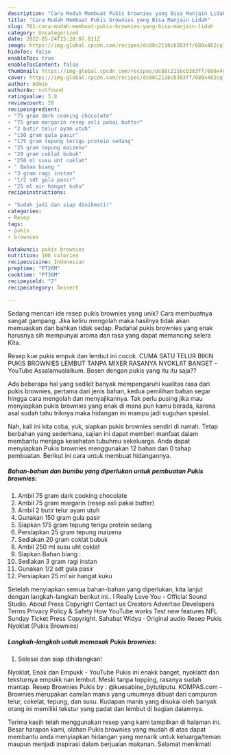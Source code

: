 ```yaml
---
description: "Cara Mudah Membuat Pukis brownies yang Bisa Manjain Lidah"
title: "Cara Mudah Membuat Pukis brownies yang Bisa Manjain Lidah"
slug: 761-cara-mudah-membuat-pukis-brownies-yang-bisa-manjain-lidah
category: Uncategorized
date: 2022-05-24T15:28:07.811Z
image: https://img-global.cpcdn.com/recipes/dc88c2116cb383ff/680x482cq70/pukis-brownies-foto-resep-utama.jpg
hideToc: false
enableToc: true
enableTocContent: false
thumbnail: https://img-global.cpcdn.com/recipes/dc88c2116cb383ff/680x482cq70/pukis-brownies-foto-resep-utama.jpg
cover: https://img-global.cpcdn.com/recipes/dc88c2116cb383ff/680x482cq70/pukis-brownies-foto-resep-utama.jpg
author: Admin
authorAv: notfound
ratingvalue: 3.8
reviewcount: 20
recipeingredient:
- "75 gram dark cooking chocolate"
- "75 gram margarin resep asli pakai butter"
- "2 butir telur ayam utuh"
- "150 gram gula pasir"
- "175 gram tepung terigu protein sedang"
- "25 gram tepung maizena"
- "20 gram coklat bubuk"
- "250 ml susu uht coklat"
- " Bahan biang "
- "3 gram ragi instan"
- "1/2 sdt gula pasir"
- "25 ml air hangat kuku"
recipeinstructions:

- "Sudah jadi dan siap dinikmati!"
categories:
- Resep
tags:
- pukis
- brownies

katakunci: pukis brownies 
nutrition: 106 calories
recipecuisine: Indonesian
preptime: "PT26M"
cooktime: "PT36M"
recipeyield: "2"
recipecategory: Dessert

---
```





Sedang mencari ide resep pukis brownies yang unik? Cara membuatnya sangat gampang. Jika keliru mengolah maka hasilnya tidak akan memuaskan dan bahkan tidak sedap. Padahal pukis brownies yang enak harusnya sih mempunyai aroma dan rasa yang dapat memancing selera Kita.





Resep kue pukis empuk dan lembut ini cocok. CUMA SATU TELUR BIKIN PUKIS BROWNIES LEMBUT TANPA MIXER RASANYA NYOKLAT BANGET - YouTube Assalamualaikum. Bosen dengan pukis yang itu itu saja??

Ada beberapa hal yang sedikit banyak mempengaruhi kualitas rasa dari pukis brownies, pertama dari jenis bahan, kedua pemilihan bahan segar hingga cara mengolah dan menyajikannya. Tak perlu pusing jika mau menyiapkan pukis brownies yang enak di mana pun kamu berada, karena asal sudah tahu triknya maka hidangan ini mampu jadi suguhan spesial.






Nah, kali ini kita coba, yuk, siapkan pukis brownies sendiri di rumah. Tetap berbahan yang sederhana, sajian ini dapat memberi manfaat dalam membantu menjaga kesehatan tubuhmu sekeluarga. Anda dapat menyiapkan Pukis brownies menggunakan 12 bahan dan 0 tahap pembuatan. Berikut ini cara untuk membuat hidangannya.

<!--inarticleads1-->

##### Bahan-bahan dan bumbu yang diperlukan untuk pembuatan Pukis brownies:

1. Ambil 75 gram dark cooking chocolate
1. Ambil 75 gram margarin (resep asli pakai butter)
1. Ambil 2 butir telur ayam utuh
1. Gunakan 150 gram gula pasir
1. Siapkan 175 gram tepung terigu protein sedang
1. Persiapkan 25 gram tepung maizena
1. Sediakan 20 gram coklat bubuk
1. Ambil 250 ml susu uht coklat
1. Siapkan  Bahan biang :
1. Sediakan 3 gram ragi instan
1. Gunakan 1/2 sdt gula pasir
1. Persiapkan 25 ml air hangat kuku


Setelah menyiapkan semua bahan-bahan yang diperlukan, kita lanjut dengan langkah-langkah berikut ini.. I Really Love You - Official Sound Studio. About Press Copyright Contact us Creators Advertise Developers Terms Privacy Policy &amp; Safety How YouTube works Test new features NFL Sunday Ticket Press Copyright. Sahabat Widya · Original audio Resep Pukis Nyoklat (Pukis Brownies) 

<!--inarticleads2-->

##### Langkah-langkah untuk memasak Pukis brownies:


1. Selesai dan siap dihidangkan!

Nyoklat, Enak dan Empukk - YouTube Pukis ini enakk banget, nyoklattt dan teksturnya empukk nan lembut. Meski tanpa topping, rasanya sudah mantap. Resep Brownies Pukis by : @kuesabine_bytutiputu. KOMPAS.com - Brownies merupakan camilan manis yang umumnya dibuat dari campuran telur, cokelat, tepung, dan susu. Kudapan manis yang disukai oleh banyak orang ini memiliki tekstur yang padat dan lembut di bagian dalamnya. 

Terima kasih telah menggunakan resep yang kami tampilkan di halaman ini. Besar harapan kami, olahan Pukis brownies yang mudah di atas dapat membantu anda menyiapkan hidangan yang menarik untuk keluarga/teman maupun menjadi inspirasi dalam berjualan makanan. Selamat menikmati
